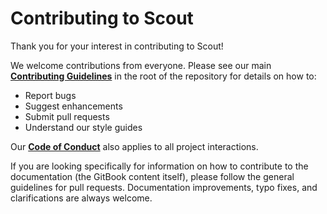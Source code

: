 # Contributing to Scout

Thank you for your interest in contributing to Scout!

We welcome contributions from everyone. Please see our main [**Contributing Guidelines**](broken-reference) in the root of the repository for details on how to:

* Report bugs
* Suggest enhancements
* Submit pull requests
* Understand our style guides

Our [**Code of Conduct**](broken-reference) also applies to all project interactions.

If you are looking specifically for information on how to contribute to the documentation (the GitBook content itself), please follow the general guidelines for pull requests. Documentation improvements, typo fixes, and clarifications are always welcome.
